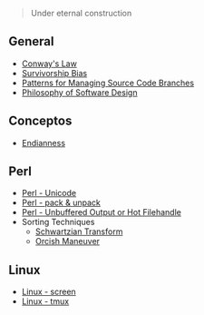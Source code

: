 > Under eternal construction

## General

- [Conway's Law](reference/Conway-s-Law.md)
- [Survivorship Bias](reference/Survivorship-Bias.md)
- [Patterns for Managing Source Code Branches](reference/Patterns-for-Managing-Source-Code-Branches.md)
- [Philosophy of Software Design](reference/Philosophy-of-Software-Design.md)

## Conceptos

- [Endianness](reference/Endianness.md)

## Perl

- [Perl - Unicode](reference/Perl-Unicode.md)
- [Perl - pack & unpack](reference/Perl-pack-unpack.md)
- [Perl - Unbuffered Output or Hot Filehandle](reference/Perl-Unbuffered-Output-or-Hot-Filehandle.md)
- Sorting Techniques
    - [Schwartzian Transform](reference/Schwartzian-Transform.md)
    - [Orcish Maneuver](reference/Orcish-Maneuver.md)

## Linux

- [Linux - screen](reference/Linux-screen.md)
- [Linux - tmux](reference/Linux-tmux.md)
